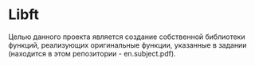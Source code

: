 # Libft
Целью данного проекта является создание собственной библиотеки функций, реализующих оригинальные функции, указанные в задании (находится в этом репозитории - en.subject.pdf).

